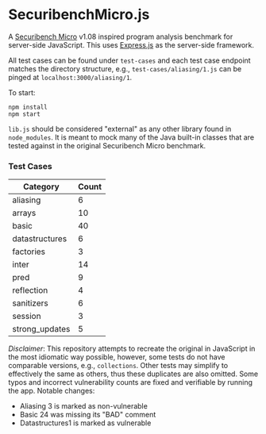 # SecuribenchMicro.js

A [Securibench Micro](https://github.com/too4words/securibench-micro/tree/master) v1.08 inspired program analysis benchmark for server-side JavaScript. This uses [Express.js](https://expressjs.com) as the server-side framework.

All test cases can be found under `test-cases` and each test case endpoint matches the directory structure, e.g., `test-cases/aliasing/1.js` can be pinged at `localhost:3000/aliasing/1`.

To start:

```
npm install
npm start
```

`lib.js` should be considered "external" as any other library found in `node_modules`. It is meant to mock many of the Java built-in classes that are tested against in the original Securibench Micro benchmark.

### Test Cases

| Category       | Count |
| -------------- | ----- |
| aliasing       | 6     |
| arrays         | 10    |
| basic          | 40    |
| datastructures | 6     |
| factories      | 3     |
| inter          | 14    |
| pred           | 9     |
| reflection     | 4     |
| sanitizers     | 6     |
| session        | 3     |
| strong_updates | 5     |

_Disclaimer_: This repository attempts to recreate the original in JavaScript in the most idiomatic way possible, however, some tests do not have comparable versions, e.g., `collections`. Other tests may simplify to effectively the same as others, thus these duplicates are also omitted. Some typos and incorrect vulnerability counts are fixed and verifiable by running the app. Notable changes:

- Aliasing 3 is marked as non-vulnerable
- Basic 24 was missing its "BAD" comment
- Datastructures1 is marked as vulnerable
